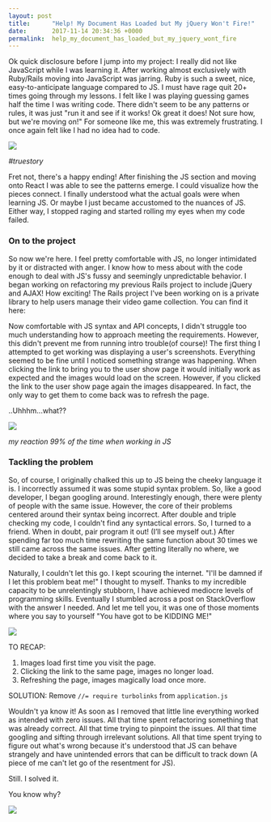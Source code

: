 ```yaml
---
layout: post
title:      "Help! My Document Has Loaded but My jQuery Won't Fire!"
date:       2017-11-14 20:34:36 +0000
permalink:  help_my_document_has_loaded_but_my_jquery_wont_fire
---
```



Ok quick disclosure before I jump into my project: I really did not like JavaScript while I was learning it. After working almost exclusively with Ruby/Rails moving into JavaScript was jarring. Ruby is such a sweet, nice, easy-to-anticipate language compared to JS. I must have rage quit 20+ times going through my lessons. I felt like I was playing guessing games half the time I was writing code. There didn't seem to be any patterns or rules, it was just "run it and see if it works! Ok great it does! Not sure how, but we're moving on!" For someone like me, this was extremely frustrating. I once again felt like I had no idea had to code. 

![](https://pics.me.me/most-people-rejected-his-message-javascript-sucks-shut-up-they-28664127.png)

*#truestory*

Fret not, there's a happy ending! After finishing the JS section and moving onto React I was able to see the patterns emerge. I could visualize how the pieces connect. I finally understood what the actual goals were when learning JS. Or maybe I just became accustomed to the nuances of JS. Either way, I stopped raging and started rolling my eyes when my code failed. 

### On to the project

So now we're here. I feel pretty comfortable with JS, no longer intimidated by it or distracted with anger. I know how to mess about with the code enough to deal with JS's fussy and seemingly unpredictable behavior. I began working on refactoring my previous Rails project to include jQuery and AJAX! How exciting! The Rails project I've been working on is a private library to help users manage their video game collection. You can find it here: [](https://github.com/FreeBreadsticks/game_library)

Now comfortable with JS syntax and API concepts, I didn't struggle too much understanding how to approach meeting the requirements. However, this didn't prevent me from running intro trouble(of course)! The first thing I attempted to get working was displaying a user's screenshots. Everything seemed to be fine until I noticed something strange was happening. When clicking the link to bring you to the user show page it would initially work as expected and the images would load on the screen. However, if you clicked the link to the user show page again the images disappeared. In fact, the only way to get them to come back was to refresh the page.

..Uhhhm...what??

![](https://media.tenor.com/images/86eb7c00905ba5fa58b0e0bc7c7c7486/tenor.gif)

*my reaction 99% of the time when working in JS*

### Tackling the problem

So, of course, I originally chalked this up to JS being the cheeky language it is. I incorrectly assumed it was some stupid syntax problem. So, like a good developer, I began googling around. Interestingly enough, there were plenty of people with the same issue. However, the core of their problems centered around their syntax being incorrect. After double and triple checking my code, I couldn't find any syntactical errors. So, I turned to a friend. When in doubt, pair program it out! (I’ll see myself out.) After spending far too much time rewriting the same function about 30 times we still came across the same issues. After getting literally no where, we decided to take a break and come back to it. 

Naturally, I couldn't let this go. I kept scouring the internet. "I'll be damned if I let this problem beat me!" I thought to myself. Thanks to my incredible capacity to be unrelentingly stubborn, I have achieved mediocre levels of programming skills. Eventually I stumbled across a post on StackOverflow with the answer I needed. And let me tell you, it was one of those moments where you say to yourself "You have got to be KIDDING ME!"

![](https://i2.wp.com/gifrific.com/wp-content/uploads/2012/06/Michael-Scott-angry-stare-at-toby.gif?ssl=1)

TO RECAP:  
1. Images load first time you visit the page.
2. Clicking the link to the same page, images no longer load.
3. Refreshing the page, images magically load once more.

SOLUTION:
Remove `//= require turbolinks` from `application.js`

Wouldn't ya know it! As soon as I removed that little line everything worked as intended with zero issues. All that time spent refactoring something that was already correct. All that time trying to pinpoint the issues. All that time googling and sifting through irrelevant solutions. All that time spent trying to figure out what's wrong because it's understood that JS can behave strangely and have unintended errors that can be difficult to track down (A piece of me can't let go of the resentment for JS).

Still. I solved it.

You know why?

![](https://media.sticker.market/gif/music-video-kelis-bossy-58c1b5dd2dcb763c6d6c533a-g.gif)

